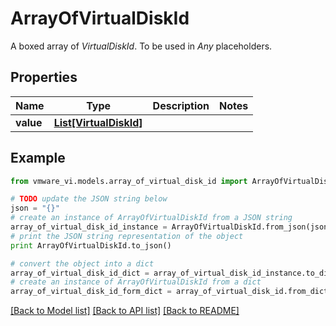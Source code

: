 # ArrayOfVirtualDiskId

A boxed array of *VirtualDiskId*. To be used in *Any* placeholders. 

## Properties
Name | Type | Description | Notes
------------ | ------------- | ------------- | -------------
**value** | [**List[VirtualDiskId]**](VirtualDiskId.md) |  | 

## Example

```python
from vmware_vi.models.array_of_virtual_disk_id import ArrayOfVirtualDiskId

# TODO update the JSON string below
json = "{}"
# create an instance of ArrayOfVirtualDiskId from a JSON string
array_of_virtual_disk_id_instance = ArrayOfVirtualDiskId.from_json(json)
# print the JSON string representation of the object
print ArrayOfVirtualDiskId.to_json()

# convert the object into a dict
array_of_virtual_disk_id_dict = array_of_virtual_disk_id_instance.to_dict()
# create an instance of ArrayOfVirtualDiskId from a dict
array_of_virtual_disk_id_form_dict = array_of_virtual_disk_id.from_dict(array_of_virtual_disk_id_dict)
```
[[Back to Model list]](../README.md#documentation-for-models) [[Back to API list]](../README.md#documentation-for-api-endpoints) [[Back to README]](../README.md)


